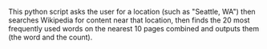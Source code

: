 This python script asks the user for a location (such as "Seattle, WA") then searches Wikipedia for content near that location, then finds the 20 most frequently used words on the nearest 10 pages combined and outputs them (the word and the count).
